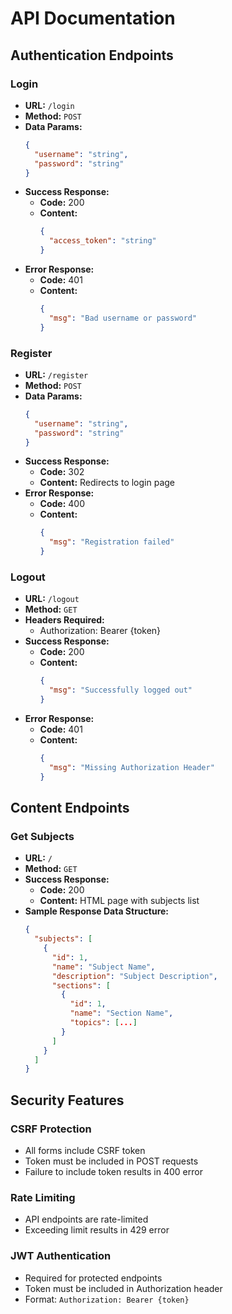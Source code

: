 ﻿# API Documentation

## Authentication Endpoints

### Login
- **URL:** `/login`
- **Method:** `POST`
- **Data Params:**
  ```json
  {
    "username": "string",
    "password": "string"
  }
  ```
- **Success Response:**
  - **Code:** 200
  - **Content:**
    ```json
    {
      "access_token": "string"
    }
    ```
- **Error Response:**
  - **Code:** 401
  - **Content:**
    ```json
    {
      "msg": "Bad username or password"
    }
    ```

### Register
- **URL:** `/register`
- **Method:** `POST`
- **Data Params:**
  ```json
  {
    "username": "string",
    "password": "string"
  }
  ```
- **Success Response:**
  - **Code:** 302
  - **Content:** Redirects to login page
- **Error Response:**
  - **Code:** 400
  - **Content:**
    ```json
    {
      "msg": "Registration failed"
    }
    ```

### Logout
- **URL:** `/logout`
- **Method:** `GET`
- **Headers Required:**
  - Authorization: Bearer {token}
- **Success Response:**
  - **Code:** 200
  - **Content:**
    ```json
    {
      "msg": "Successfully logged out"
    }
    ```
- **Error Response:**
  - **Code:** 401
  - **Content:**
    ```json
    {
      "msg": "Missing Authorization Header"
    }
    ```

## Content Endpoints

### Get Subjects
- **URL:** `/`
- **Method:** `GET`
- **Success Response:**
  - **Code:** 200
  - **Content:** HTML page with subjects list
- **Sample Response Data Structure:**
  ```json
  {
    "subjects": [
      {
        "id": 1,
        "name": "Subject Name",
        "description": "Subject Description",
        "sections": [
          {
            "id": 1,
            "name": "Section Name",
            "topics": [...]
          }
        ]
      }
    ]
  }
  ```

## Security Features

### CSRF Protection
- All forms include CSRF token
- Token must be included in POST requests
- Failure to include token results in 400 error

### Rate Limiting
- API endpoints are rate-limited
- Exceeding limit results in 429 error

### JWT Authentication
- Required for protected endpoints
- Token must be included in Authorization header
- Format: `Authorization: Bearer {token}`
